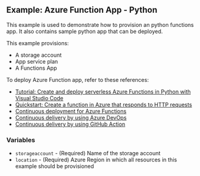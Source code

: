 ## Example: Azure Function App - Python

This example is used to demonstrate how to provision an python functions app. It also contains sample python app that can be deployed.

This example provisions:
- A storage account
- App service plan
- A Functions App

To deploy Azure Function app, refer to these references:
- [Tutorial: Create and deploy serverless Azure Functions in Python with Visual Studio Code](https://docs.microsoft.com/en-us/azure/developer/python/tutorial-vs-code-serverless-python-01)
- [Quickstart: Create a function in Azure that responds to HTTP requests](https://docs.microsoft.com/en-us/azure/azure-functions/functions-create-first-azure-function-azure-cli?pivots=programming-language-python&tabs=bash%2Cbrowser)
- [Continuous deployment for Azure Functions](https://docs.microsoft.com/en-us/azure/azure-functions/functions-continuous-deployment)
- [Continuous delivery by using Azure DevOps](https://docs.microsoft.com/en-us/azure/azure-functions/functions-how-to-azure-devops?tabs=python)
- [Continuous delivery by using GitHub Action](https://docs.microsoft.com/en-us/azure/azure-functions/functions-how-to-github-actions?tabs=javascript)

### Variables

- `storageaccount` - (Required) Name of the storage account
- `location` - (Required) Azure Region in which all resources in this example should be provisioned